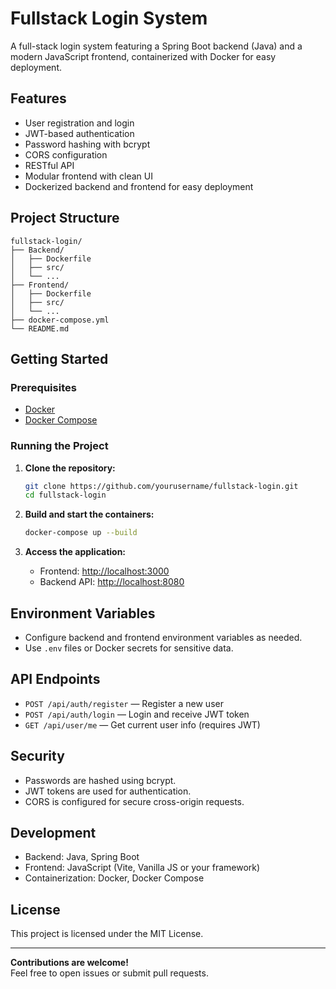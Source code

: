 # Fullstack Login System

A full-stack login system featuring a Spring Boot backend (Java) and a modern JavaScript frontend, containerized with Docker for easy deployment.

## Features

- User registration and login
- JWT-based authentication
- Password hashing with bcrypt
- CORS configuration
- RESTful API
- Modular frontend with clean UI
- Dockerized backend and frontend for easy deployment

## Project Structure

```
fullstack-login/
├── Backend/
│   ├── Dockerfile
│   ├── src/
│   └── ...
├── Frontend/
│   ├── Dockerfile
│   ├── src/
│   └── ...
├── docker-compose.yml
└── README.md
```

## Getting Started

### Prerequisites

- [Docker](https://www.docker.com/)
- [Docker Compose](https://docs.docker.com/compose/)

### Running the Project

1. **Clone the repository:**
    ```sh
    git clone https://github.com/yourusername/fullstack-login.git
    cd fullstack-login
    ```

2. **Build and start the containers:**
    ```sh
    docker-compose up --build
    ```

3. **Access the application:**
    - Frontend: [http://localhost:3000](http://localhost:3000)
    - Backend API: [http://localhost:8080](http://localhost:8080)

## Environment Variables

- Configure backend and frontend environment variables as needed.
- Use `.env` files or Docker secrets for sensitive data.

## API Endpoints

- `POST /api/auth/register` — Register a new user
- `POST /api/auth/login` — Login and receive JWT token
- `GET /api/user/me` — Get current user info (requires JWT)

## Security

- Passwords are hashed using bcrypt.
- JWT tokens are used for authentication.
- CORS is configured for secure cross-origin requests.

## Development

- Backend: Java, Spring Boot
- Frontend: JavaScript (Vite, Vanilla JS or your framework)
- Containerization: Docker, Docker Compose

## License

This project is licensed under the MIT License.

---

**Contributions are welcome!**  
Feel free to open issues or submit pull requests.
